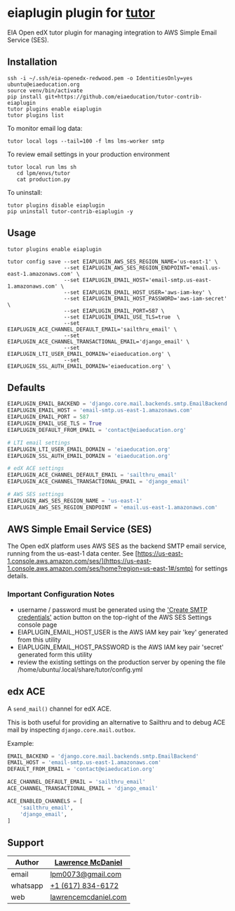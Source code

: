 # eiaplugin plugin for [tutor](https://docs.tutor.edly.io)

EIA Open edX tutor plugin for managing integration to AWS Simple Email Service (SES).

## Installation

```console
ssh -i ~/.ssh/eia-openedx-redwood.pem -o IdentitiesOnly=yes ubuntu@eiaeducation.org
source venv/bin/activate
pip install git+https://github.com/eiaeducation/tutor-contrib-eiaplugin
tutor plugins enable eiaplugin
tutor plugins list
```

To monitor email log data:

```console
tutor local logs --tail=100 -f lms lms-worker smtp
```

To review email settings in your production environment

```console
tutor local run lms sh
   cd lpm/envs/tutor
   cat production.py
```

To uninstall:

```console
tutor plugins disable eiaplugin
pip uninstall tutor-contrib-eiaplugin -y
```

## Usage

```console
tutor plugins enable eiaplugin

tutor config save --set EIAPLUGIN_AWS_SES_REGION_NAME='us-east-1' \
                  --set EIAPLUGIN_AWS_SES_REGION_ENDPOINT='email.us-east-1.amazonaws.com' \
                  --set EIAPLUGIN_EMAIL_HOST='email-smtp.us-east-1.amazonaws.com' \
                  --set EIAPLUGIN_EMAIL_HOST_USER='aws-iam-key' \
                  --set EIAPLUGIN_EMAIL_HOST_PASSWORD='aws-iam-secret' \
                  --set EIAPLUGIN_EMAIL_PORT=587 \
                  --set EIAPLUGIN_EMAIL_USE_TLS=true  \
                  --set EIAPLUGIN_ACE_CHANNEL_DEFAULT_EMAIL='sailthru_email' \
                  --set EIAPLUGIN_ACE_CHANNEL_TRANSACTIONAL_EMAIL='django_email' \
                  --set EIAPLUGIN_LTI_USER_EMAIL_DOMAIN='eiaeducation.org' \
                  --set EIAPLUGIN_SSL_AUTH_EMAIL_DOMAIN='eiaeducation.org' \
```

## Defaults

```python
EIAPLUGIN_EMAIL_BACKEND = 'django.core.mail.backends.smtp.EmailBackend'
EIAPLUGIN_EMAIL_HOST = 'email-smtp.us-east-1.amazonaws.com'
EIAPLUGIN_EMAIL_PORT = 587
EIAPLUGIN_EMAIL_USE_TLS = True
EIAPLUGIN_DEFAULT_FROM_EMAIL = 'contact@eiaeducation.org'

# LTI email settings
EIAPLUGIN_LTI_USER_EMAIL_DOMAIN = 'eiaeducation.org'
EIAPLUGIN_SSL_AUTH_EMAIL_DOMAIN = 'eiaeducation.org' 

# edX ACE settings
EIAPLUGIN_ACE_CHANNEL_DEFAULT_EMAIL = 'sailthru_email'
EIAPLUGIN_ACE_CHANNEL_TRANSACTIONAL_EMAIL = 'django_email'

# AWS SES settings
EIAPLUGIN_AWS_SES_REGION_NAME = 'us-east-1'
EIAPLUGIN_AWS_SES_REGION_ENDPOINT = 'email.us-east-1.amazonaws.com'
```

## AWS Simple Email Service (SES)

The Open edX platform uses AWS SES as the backend SMTP email service, running from the us-east-1 data center. 
See [https://us-east-1.console.aws.amazon.com/ses/](https://us-east-1.console.aws.amazon.com/ses/home?region=us-east-1#/smtp) for settings details.

### Important Configuration Notes

- username / password must be generated using the ['Create SMTP credentials'](https://console.aws.amazon.com/iam/home?SESRegion=us-east-1#/users/smtp/create) action button on the top-right of the AWS SES Settings console page
- EIAPLUGIN_EMAIL_HOST_USER is the AWS IAM key pair 'key' generated from this utility
- EIAPLUGIN_EMAIL_HOST_PASSWORD is the AWS IAM key pair 'secret' generated form this utility
- review the existing settings on the production server by opening the file /home/ubuntu/.local/share/tutor/config.yml

## edx ACE

A `send_mail()` channel for edX ACE.

This is both useful for providing an alternative to Sailthru and to debug ACE mail by
inspecting `django.core.mail.outbox`.

Example:

```python
EMAIL_BACKEND = 'django.core.mail.backends.smtp.EmailBackend'
EMAIL_HOST = 'email-smtp.us-east-1.amazonaws.com'
DEFAULT_FROM_EMAIL = 'contact@eiaeducation.org'

ACE_CHANNEL_DEFAULT_EMAIL = 'sailthru_email'
ACE_CHANNEL_TRANSACTIONAL_EMAIL = 'django_email'

ACE_ENABLED_CHANNELS = [
    'sailthru_email',
    'django_email',
]
```

## Support

| Author       | [Lawrence McDaniel](https://www.linkedin.com/in/lawrencemcdaniel/) |
|--------------|--------------------------------------------------------|
| email        | [lpm0073@gmail.com](mailto:lpm0073@gmail.com)          |
| whatsapp     | [+1 (617) 834-6172](tel:+16178346172)                  |
| web          | [lawrencemcdaniel.com](https://lawrencemcdaniel.com/)  |
